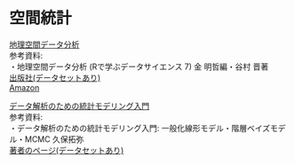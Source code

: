 # 空間統計  
[地理空間データ分析](geosp_analysis)  
参考資料:  
・地理空間データ分析 (Rで学ぶデータサイエンス 7) 金 明哲編・谷村 晋著  
[出版社(データセットあり)](http://www.kyoritsu-pub.co.jp/bookdetail/9784320019270)  
[Amazon](http://www.amazon.co.jp/%E5%9C%B0%E7%90%86%E7%A9%BA%E9%96%93%E3%83%87%E3%83%BC%E3%82%BF%E5%88%86%E6%9E%90-R%E3%81%A7%E5%AD%A6%E3%81%B6%E3%83%87%E3%83%BC%E3%82%BF%E3%82%B5%E3%82%A4%E3%82%A8%E3%83%B3%E3%82%B9-7-%E8%B0%B7%E6%9D%91-%E6%99%8B/dp/432001927X)  

[データ解析のための統計モデリング入門](jj)  
参考資料:  
・データ解析のための統計モデリング入門: 一般化線形モデル・階層ベイズモデル・MCMC 久保拓弥  
[著者のページ(データセットあり)](http://hosho.ees.hokudai.ac.jp/~kubo/ce/IwanamiBook.html)  



